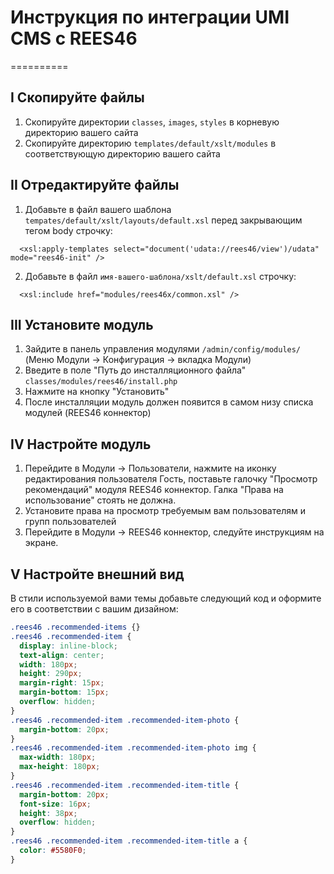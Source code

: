 # Инструкция по интеграции UMI CMS с REES46
==========

## I Скопируйте файлы

1. Скопируйте директории ```classes```, ```images```, ```styles``` в корневую директорию вашего сайта
2. Скопируйте директорию ```templates/default/xslt/modules``` в соответствующую директорию вашего сайта

## II Отредактируйте файлы

1. Добавьте в файл вашего шаблона ```tempates/default/xslt/layouts/default.xsl``` перед закрывающим тегом body строчку:
  ```
    <xsl:apply-templates select="document('udata://rees46/view')/udata" mode="rees46-init" />
  ```
2. Добавьте в файл ```имя-вашего-шаблона/xslt/default.xsl``` строчку:
  ```
    <xsl:include href="modules/rees46x/common.xsl" />
  ```

## III Установите модуль

1. Зайдите в панель управления модулями ```/admin/config/modules/``` (Меню Модули -> Конфигурация -> вкладка Модули)
2. Введите в поле "Путь до инсталляционного файла" ```classes/modules/rees46/install.php```
3. Нажмите на кнопку "Установить"
4. После инсталляции модуль должен появится в самом низу списка модулей (REES46 коннектор)

## IV Настройте модуль

1. Перейдите в Модули -> Пользователи, нажмите на иконку редактирования пользователя Гость, поставьте галочку "Просмотр рекомендаций" модуля REES46 коннектор. Галка "Права на использование" стоять не должна.
2. Установите права на просмотр требуемым вам пользователям и групп пользователей
3. Перейдите в Модули -> REES46 коннектор, следуйте инструкциям на экране.

## V Настройте внешний вид

В стили используемой вами темы добавьте следующий код и оформите его в соответствии с вашим дизайном:

```css
.rees46 .recommended-items {}
.rees46 .recommended-item {
  display: inline-block;
  text-align: center;
  width: 180px;
  height: 290px;
  margin-right: 15px;
  margin-bottom: 15px;
  overflow: hidden;
}
.rees46 .recommended-item .recommended-item-photo {
  margin-bottom: 20px;
}
.rees46 .recommended-item .recommended-item-photo img {
  max-width: 180px;
  max-height: 180px;
}
.rees46 .recommended-item .recommended-item-title {
  margin-bottom: 20px;
  font-size: 16px;
  height: 38px;
  overflow: hidden;
}
.rees46 .recommended-item .recommended-item-title a {
  color: #5580F0;
}
```

